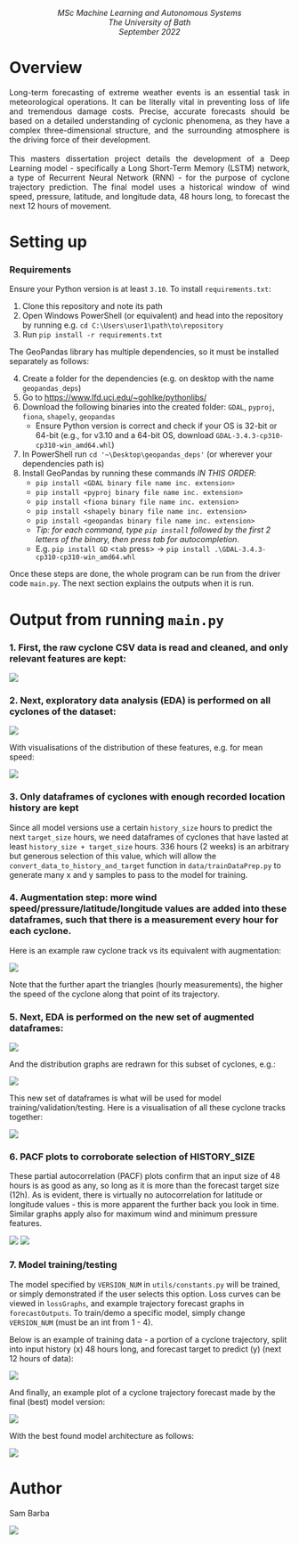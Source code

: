 <p align="center">
    <em>
    MSc Machine Learning and Autonomous Systems<br/>
    The University of Bath<br/>
    September 2022
    </em>
</p>

# Overview

<p align="justify">
    Long-term forecasting of extreme weather events is an essential task in meteorological operations. It can be literally vital in preventing loss of life and tremendous damage costs. Precise, accurate forecasts should be based on a detailed understanding of cyclonic phenomena, as they have a complex three-dimensional structure, and the surrounding atmosphere is the driving force of their development.<br/><br/>
    This masters dissertation project details the development of a Deep Learning model - specifically a Long Short-Term Memory (LSTM) network, a type of Recurrent Neural Network (RNN) - for the purpose of cyclone trajectory prediction. The final model uses a historical window of wind speed, pressure, latitude, and longitude data, 48 hours long, to forecast the next 12 hours of movement.
</p>

# Setting up

### Requirements

Ensure your Python version is at least `3.10`. To install `requirements.txt`:

1. Clone this repository and note its path
2. Open Windows PowerShell (or equivalent) and head into the repository by running e.g. `cd C:\Users\user1\path\to\repository`
3. Run `pip install -r requirements.txt`

The GeoPandas library has multiple dependencies, so it must be installed separately as follows:

4. Create a folder for the dependencies (e.g. on desktop with the name `geopandas_deps`)
5. Go to https://www.lfd.uci.edu/~gohlke/pythonlibs/
6. Download the following binaries into the created folder: `GDAL`, `pyproj`, `fiona`, `shapely`, `geopandas`
   - Ensure Python version is correct and check if your OS is 32-bit or 64-bit (e.g., for v3.10 and a 64-bit OS, download `GDAL-3.4.3-cp310-cp310-win_amd64.whl`)
7. In PowerShell run `cd '~\Desktop\geopandas_deps'` (or wherever your dependencies path is)
8. Install GeoPandas by running these commands _IN THIS ORDER_:
   - `pip install <GDAL binary file name inc. extension>`
   - `pip install <pyproj binary file name inc. extension>`
   - `pip install <fiona binary file name inc. extension>`
   - `pip install <shapely binary file name inc. extension>`
   - `pip install <geopandas binary file name inc. extension>`
   - _Tip: for each command, type `pip install` followed by the first 2 letters of the binary, then press tab for autocompletion._
   - E.g. `pip install GD` <`tab` press> &rarr; `pip install .\GDAL-3.4.3-cp310-cp310-win_amd64.whl`

Once these steps are done, the whole program can be run from the driver code `main.py`. The next section explains the outputs when it is run.

# Output from running `main.py`

### 1. First, the raw cyclone CSV data is read and cleaned, and only relevant features are kept:

![](githubimages/cleaned_data.png)

### 2. Next, exploratory data analysis (EDA) is performed on all cyclones of the dataset:

![](githubimages/initial_EDA.png)

With visualisations of the distribution of these features, e.g. for mean speed:

![](githubimages/speed_bars_all.png)

### 3. Only dataframes of cyclones with enough recorded location history are kept

Since all model versions use a certain `history_size` hours to predict the next `target_size` hours, we need dataframes of cyclones that have lasted at least `history_size + target_size` hours. 336 hours (2 weeks) is an arbitrary but generous selection of this value, which will allow the `convert_data_to_history_and_target` function in `data/trainDataPrep.py` to generate many x and y samples to pass to the model for training.

### 4. Augmentation step: more wind speed/pressure/latitude/longitude values are added into these dataframes, such that there is a measurement every hour for each cyclone.
Here is an example raw cyclone track vs its equivalent with augmentation:

![](githubimages/raw_vs_augmented_track.png)

Note that the further apart the triangles (hourly measurements), the higher the speed of the cyclone along that point of its trajectory.

### 5. Next, EDA is performed on the new set of augmented dataframes:

![](githubimages/final_EDA.png)

And the distribution graphs are redrawn for this subset of cyclones, e.g.:

![](githubimages/speed_bars_augmented.png)

This new set of dataframes is what will be used for model training/validation/testing. Here is a visualisation of all these cyclone tracks together:

![](githubimages/all_tracks.png)

### 6. PACF plots to corroborate selection of HISTORY_SIZE

These partial autocorrelation (PACF) plots confirm that an input size of 48 hours is as good as any, so long as it is more than the forecast target size (12h). As is evident, there is virtually no autocorrelation for latitude or longitude values - this is more apparent the further back you look in time. Similar graphs apply also for maximum wind and minimum pressure features.

![](githubimages/lag_latitude_1.png)
![](githubimages/lag_longitude_1.png)

### 7. Model training/testing

The model specified by `VERSION_NUM` in `utils/constants.py` will be trained, or simply demonstrated if the user selects this option. Loss curves can be viewed in `lossGraphs`, and example trajectory forecast graphs in `forecastOutputs`. To train/demo a specific model, simply change `VERSION_NUM` (must be an int from 1 - 4).

Below is an example of training data - a portion of a cyclone trajectory, split into input history (x) 48 hours long, and forecast target to predict (y) (next 12 hours of data):

![](githubimages/training_sample.png)

And finally, an example plot of a cyclone trajectory forecast made by the final (best) model version:

![](forecastoutputs/model_v4_best_forecast_3.png)

With the best found model architecture as follows:

![](modelplots/model_v4.png)

# Author

Sam Barba

<a href="https://www.linkedin.com/in/sam-barba-31033b179/">
	<img src="https://img.shields.io/badge/LinkedIn-0077B5?style=for-the-badge&logo=linkedin&logoColor=white&hide_border=true&style=flat"/>
</a>
